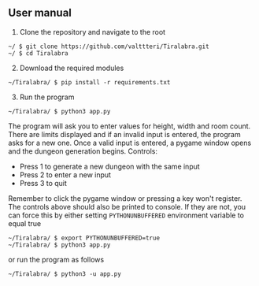 ## User manual

1. Clone the repository and navigate to the root
```
~/ $ git clone https://github.com/valttteri/Tiralabra.git
~/ $ cd Tiralabra 
```
2. Download the required modules
```
~/Tiralabra/ $ pip install -r requirements.txt
```
3. Run the program
```
~/Tiralabra/ $ python3 app.py
```
The program will ask you to enter values for height, width and room count. There are limits displayed and if an invalid input is entered, the program asks for a new one.
Once a valid input is entered, a pygame window opens and the dungeon generation begins. Controls:
- Press 1 to generate a new dungeon with the same input
- Press 2 to enter a new input
- Press 3 to quit

Remember to click the pygame window or pressing a key won't register. The controls above should also be printed to console. If they are not, you can
force this by either setting ```PYTHONUNBUFFERED``` environment variable to equal true
```
~/Tiralabra/ $ export PYTHONUNBUFFERED=true
~/Tiralabra/ $ python3 app.py
```
or run the program as follows
```
~/Tiralabra/ $ python3 -u app.py
```

